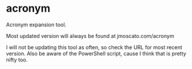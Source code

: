 # acronym
Acronym expansion tool.


Most updated version will always be found at jmoscato.com/acronym

I will not be updating this tool as often, so check the URL for most recent version.
Also be aware of the PowerShell script, cause I think that is pretty nifty too.
